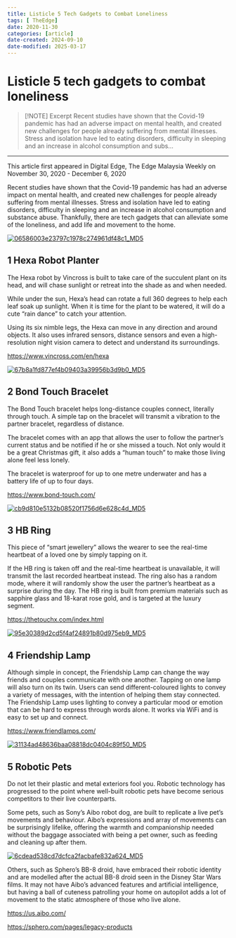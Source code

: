 ```yaml
---
title: Listicle 5 Tech Gadgets to Combat Loneliness
tags: [ TheEdge]
date: 2020-11-30
categories: [article]
date-created: 2024-09-10
date-modified: 2025-03-17
---
```


# Listicle 5 tech gadgets to combat loneliness

> [!NOTE] Excerpt
> Recent studies have shown that the Covid-19 pandemic has had an adverse impact on mental health, and created new challenges for people already suffering from mental illnesses. Stress and isolation have led to eating disorders, difficulty in sleeping and an increase in alcohol consumption and subs…

---

This article first appeared in Digital Edge, The Edge Malaysia Weekly on November 30, 2020 - December 6, 2020

Recent studies have shown that the Covid-19 pandemic has had an adverse impact on mental health, and created new challenges for people already suffering from mental illnesses. Stress and isolation have led to eating disorders, difficulty in sleeping and an increase in alcohol consumption and substance abuse. Thankfully, there are tech gadgets that can alleviate some of the loneliness, and add life and movement to the home.

[![06586003e23797c1978c274961df48c1_MD5](/media/06586003e23797c1978c274961df48c1_MD5.jpg)](https://assets.theedgemarkets.com/pictures/DE2-Hexa-Robot-Planter-tem1347_theedgemarkets.jpg)

## 1 Hexa Robot Planter

The Hexa robot by Vincross is built to take care of the succulent plant on its head, and will chase sunlight or retreat into the shade as and when needed.

While under the sun, Hexa’s head can rotate a full 360 degrees to help each leaf soak up sunlight. When it is time for the plant to be watered, it will do a cute “rain dance” to catch your attention.

Using its six nimble legs, the Hexa can move in any direction and around objects. It also uses infrared sensors, distance sensors and even a high-resolution night vision camera to detect and understand its surroundings.

https://www.vincross.com/en/hexa

[![67b8a1fd877ef4b09403a39956b3d9b0_MD5](/media/67b8a1fd877ef4b09403a39956b3d9b0_MD5.jpg)](https://assets.theedgemarkets.com/pictures/DE2-Bond-Touch-Bracelet-tem1347_theedgemarkets.jpg)

## 2 Bond Touch Bracelet

The Bond Touch bracelet helps long-distance couples connect, literally through touch. A simple tap on the bracelet will transmit a vibration to the partner bracelet, regardless of distance.

The bracelet comes with an app that allows the user to follow the partner’s current status and be notified if he or she missed a touch. Not only would it be a great Christmas gift, it also adds a “human touch” to make those living alone feel less lonely.

The bracelet is waterproof for up to one metre underwater and has a battery life of up to four days.

https://www.bond-touch.com/

[![cb9d810e5132b08520f1756d6e628c4d_MD5](/media/cb9d810e5132b08520f1756d6e628c4d_MD5.jpg)](https://assets.theedgemarkets.com/pictures/DE2-HB-ring-tem1347_theedgemarkets.jpg)

## 3 HB Ring

This piece of “smart jewellery” allows the wearer to see the real-time heartbeat of a loved one by simply tapping on it.

If the HB ring is taken off and the real-time heartbeat is unavailable, it will transmit the last recorded heartbeat instead. The ring also has a random mode, where it will randomly show the user the partner’s heartbeat as a surprise during the day. The HB ring is built from premium materials such as sapphire glass and 18-karat rose gold, and is targeted at the luxury segment.

https://thetouchx.com/index.html

[![95e30389d2cd5f4af24891b80d975eb9_MD5](/media/95e30389d2cd5f4af24891b80d975eb9_MD5.jpg)](https://assets.theedgemarkets.com/pictures/DE2-Friendship-Lamp-tem1347_theedgemarkets.jpg)

## 4 Friendship Lamp

Although simple in concept, the Friendship Lamp can change the way friends and couples communicate with one another. Tapping on one lamp will also turn on its twin. Users can send different-coloured lights to convey a variety of messages, with the intention of helping them stay connected. The Friendship Lamp uses lighting to convey a particular mood or emotion that can be hard to express through words alone. It works via WiFi and is easy to set up and connect.

https://www.friendlamps.com/

[![31134ad48636baa08818dc0404c89f50_MD5](/media/31134ad48636baa08818dc0404c89f50_MD5.jpg)](https://assets.theedgemarkets.com/pictures/DE2-Spherot-tem1347_theedgemarkets.jpg)

## 5 Robotic Pets

Do not let their plastic and metal exteriors fool you. Robotic technology has progressed to the point where well-built robotic pets have become serious competitors to their live counterparts.

Some pets, such as Sony’s Aibo robot dog, are built to replicate a live pet’s movements and behaviour. Aibo’s expressions and array of movements can be surprisingly lifelike, offering the warmth and companionship needed without the baggage associated with being a pet owner, such as feeding and cleaning up after them.

[![6cdead538cd7dcfca2facbafe832a624_MD5](/media/6cdead538cd7dcfca2facbafe832a624_MD5.jpg)](https://assets.theedgemarkets.com/pictures/DE2-Robot-dog-tem1347_theedgemarkets.jpg)

Others, such as Sphero’s BB-8 droid, have embraced their robotic identity and are modelled after the actual BB-8 droid seen in the Disney Star Wars films. It may not have Aibo’s advanced features and artificial intelligence, but having a ball of cuteness patrolling your home on autopilot adds a lot of movement to the static atmosphere of those who live alone.

https://us.aibo.com/

https://sphero.com/pages/legacy-products
